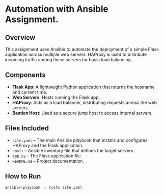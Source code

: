 # Automation with Ansible Assignment.

## Overview

This assignment uses Ansible to automate the deployment of a simple Flask application across multiple web servers. HAProxy is used to distribute incoming traffic among these servers for basic load balancing.

## Components

- **Flask App**: A lightweight Python application that returns the hostname and current time.
- **Web Servers**: Hosts running the Flask app.
- **HAProxy**: Acts as a load balancer, distributing requests across the web servers.
- **Bastion Host**: Used as a secure jump host to access internal servers.

## Files Included

- `site.yaml` – The main Ansible playbook that installs and configures HAProxy and the Flask application.
- `hosts` – Ansible inventory file that defines the target servers.
- `app.py` – The Flask application file.
- `README.md` – Project documentation.

## How to Run
```bash
ansible-playbook -i hosts site.yaml
